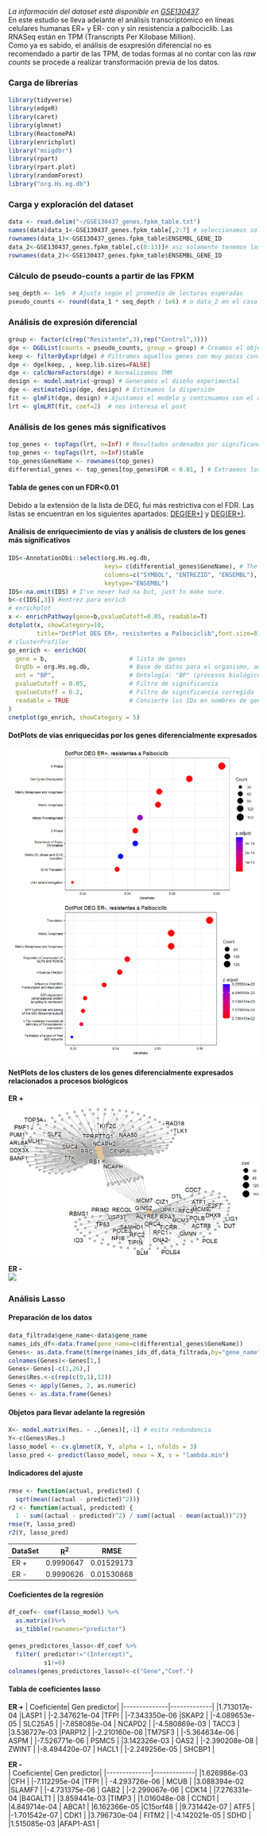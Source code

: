 _La información del dataset está disponible en [GSE130437](https://www.ncbi.nlm.nih.gov/geo/query/acc.cgi?acc=GSE130437)._  
En este estudio se lleva adelante el análisis transcriptómico en líneas celulares humanas ER+ y ER- con y sin resistencia a palbociclib. Las RNASeq están en TPM (Transcripts Per Kilobase Million).  
Como ya es sabido, el análisis de esxpresión diferencial no es recomendado a partir de las TPM, de todas formas al no contar con las _raw counts_ se procede a realizar transformación previa de los datos.  
### Carga de librerías
```R
library(tidyverse)
library(edgeR)
library(caret)
library(glmnet)
library(ReactomePA)
library(enrichplot)
library("msigdbr")
library(rpart)
library(rpart.plot)
library(randomForest)
library("org.Hs.eg.db")
```
### Carga y exploración del dataset
```R
data <- read.delim("~/GSE130437_genes.fpkm_table.txt")
names(data)data_1<-GSE130437_genes.fpkm_table[,2:7] # seleccionamos solamente las MCF7 
rownames(data_1)<-GSE130437_genes.fpkm_table$ENSEMBL_GENE_ID
data_2<-GSE130437_genes.fpkm_table[,c(8:13)]# asi solamente tenemos las MDA-MB231  ER-
rownames(data_2)<-GSE130437_genes.fpkm_table$ENSEMBL_GENE_ID
```
### Cálculo de pseudo-counts a partir de las FPKM
```R
seq_depth <- 1e6  # Ajusta según el promedio de lecturas esperadas
pseudo_counts <- round(data_1 * seq_depth / 1e6) # o data_2 en el caso de analizar las ER-
```
### Análisis de expresión diferencial
```R
group <- factor(c(rep("Resistente",3),rep("Control",3)))
dge <- DGEList(counts = pseudo_counts, group = group) # Creamos el objeto DGEList de edgeR
keep <- filterByExpr(dge) # Filtramos aquellos genes con muy pocos conteos
dge <- dge[keep, , keep.lib.sizes=FALSE]
dge <- calcNormFactors(dge) # Normalizamos TMM
design <- model.matrix(~group) # Generamos el diseño experimental
dge <- estimateDisp(dge, design) # Estimamos la dispersión
fit <- glmFit(dge, design) # Ajustamos el modelo y continuamos con el análisis de los resultados
lrt <- glmLRT(fit, coef=2)  # nos interesa el post
```
### Análisis de los genes más significativos
```R
top_genes <- topTags(lrt, n=Inf) # Resultados ordenados por significancia
top_genes <- topTags(lrt, n=Inf)$table
top_genes$GeneName <- rownames(top_genes)
differential_genes <- top_genes[top_genes$FDR < 0.01, ] # Extraemos los genes diferenciales significativos y los renombrarmos segun symbol
```
#### Tabla de genes con un FDR<0.01
Debido a la extensión de la lista de DEG, fui más restrictiva con el FDR. Las listas se encuentran en los siguientes apartados: [DEG(ER+)](https://github.com/ImoPupato/BC-INC-/blob/main/deg_ER%2B.txt) y [DEG(ER+)](https://github.com/ImoPupato/BC-INC-/blob/main/deg_ER-.txt).
#### Análisis de enriquecimiento de vías y análisis de clusters de los genes más significativos
```R
IDS<-AnnotationDbi::select(org.Hs.eg.db,
                           keys= c(differential_genes$GeneName), # The string with the genes names to map with ENTREZ
                           columns=c("SYMBOL", "ENTREZID", "ENSEMBL"),
                           keytype="ENSEMBL")
IDS<-na.omit(IDS) # I've never had na but, just to make sure.
b<-c(IDS[,3]) #entrez para enrich
# enrichplot
x <- enrichPathway(gene=b,pvalueCutoff=0.05, readable=T)
dotplot(x, showCategory=10, 
        title="DotPlot DEG ER+, resistentes a Palbociclib",font.size=8) # You can also create a CNet Plot and Bar Plot
# clusterProfiler
go_enrich <- enrichGO(
  gene = b,                       # lista de genes
  OrgDb = org.Hs.eg.db,           # Base de datos para el organismo, aquí se usa la humana
  ont = "BP",                     # Ontología: "BP" (procesos biológicos), "MF" (funciones moleculares), o "CC" (componentes celulares)
  pvalueCutoff = 0.05,            # Filtro de significancia
  qvalueCutoff = 0.2,             # Filtro de significancia corregida
  readable = TRUE                 # Convierte los IDs en nombres de genes legibles
)
cnetplot(go_enrich, showCategory = 5)
```
#### DotPlots de vías enriquecidas por los genes diferencialmente expresados
<img src="https://github.com/ImoPupato/BC-INC-/blob/main/DotPlot%20DEG%20ER%2B.png/">
<img src= "https://github.com/ImoPupato/BC-INC-/blob/main/DotPlot%20DEG%20ER-.png/">

#### NetPlots de los clusters de los genes diferencialmente expresados relacionados a procesos biológicos
**ER +**  
<img src="https://github.com/ImoPupato/BC-INC-/blob/main/NetPlot%20ER%2B.png">  

**ER -**  
<img src="https://github.com/ImoPupato/BC-INC-/blob/main/NetPlot%20DEG%20ER-%20Procesos%20Biol%C3%B3gicos.png">

### Análisis Lasso
#### Preparación de los datos
```R
data_filtrada$gene_name<-data$gene_name
names_ids_df<-data.frame(gene_name=c(differential_genes$GeneName))
Genes<- as.data.frame(t(merge(names_ids_df,data_filtrada,by="gene_name")))
colnames(Genes)<-Genes[1,]
Genes<-Genes[-c(1,26),]
Genes$Res.<-c(rep(c(0,1),12))
Genes <- apply(Genes, 2, as.numeric)
Genes <- as.data.frame(Genes)
```
#### Objetos para llevar adelante la regresión
```R
X<- model.matrix(Res. ~ .,Genes)[,-1] # evita redundancia
Y<-c(Genes$Res.)
lasso_model <- cv.glmnet(X, Y, alpha = 1, nfolds = 3)
lasso_pred <- predict(lasso_model, newx = X, s = "lambda.min")
```
#### Indicadores del ajuste
```R
rmse <- function(actual, predicted) {
  sqrt(mean((actual - predicted)^2))}
r2 <- function(actual, predicted) {
  1 - sum((actual - predicted)^2) / sum((actual - mean(actual))^2)}
rmse(Y, lasso_pred)
r2(Y, lasso_pred)
```  
| DataSet | R<sup>2</sup>|RMSE|
|--------------|-------------|-------------|
|ER + |0.9990647 |0.01529173|
|ER - |0.9990626 |0.01530868|

#### Coeficientes de la regresión
```R
df_coef<- coef(lasso_model) %>%
  as.matrix()%>%
  as_tibble(rownames="predictor") 

genes_predictores_lasso<-df_coef %>%
  filter( predictor!="(Intercept)",
          s1!=0)
colnames(genes_predictores_lasso)<-c("Gene","Coef.")
```
#### Tabla de coeficientes lasso
**ER +**
| Coeficiente| Gen predictor| 
|--------------|-------------|
|1.713017e-04   |LASP1     |
|-2.347621e-04    |TFPI     |
|-7.343350e-06   |SKAP2    |
|-4.089653e-05 | SLC25A5    |
|-7.858085e-04  | NCAPD2     |
|-4.580869e-03  | TACC3    |
|3.536727e-03  |PARP12    |
|-2.210160e-08  |TM7SF3    |
|-5.364634e-06  |  ASPM   |
|-7.526771e-06  | PSMC5    |
|3.142326e-03   | OAS2     |
|-2.390208e-08  | ZWINT    |
|-8.494420e-07  | HACL1    |
|-2.249256e-05 | SHCBP1    |  

**ER -**  
| Coeficiente| Gen predictor| 
|--------------|-------------|
|1.626986e-03       |CFH |
|-7.112295e-04      |TFPI |
| -4.293726e-06    |  MCUB |
|3.088394e-02    |SLAMF7  |
|-4.731375e-06    |  GAB2  |
|-2.299067e-06   |  CDK14   |
|7.276331e-04   |B4GALT1    |
|3.859441e-03     |TIMP3   |
|1.016048e-08    | CCND1    |
|4.849714e-04   |  ABCA1    |
|6.162366e-05  |C15orf48   |
|9.731442e-07     | ATF5   |
|-1.701542e-07   |   CDK1   |
|3.796730e-04   |  FITM2   |
|-4.142021e-05 |     SDHD   |
|1.515085e-03 |AFAP1-AS1   |
